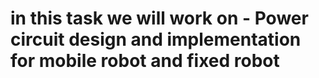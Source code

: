 # in this task we will work on - Power circuit design and implementation for mobile robot and fixed robot

